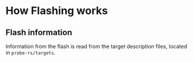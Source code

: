 # How Flashing works


## Flash information

Information from the flash is read from the target description files, located in
`probe-rs/targets`.

